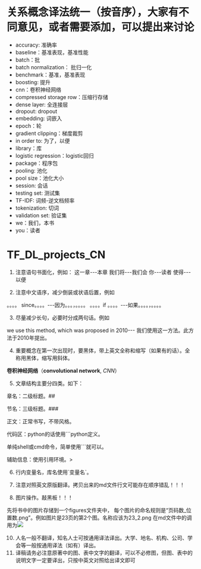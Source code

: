 # 关系概念译法统一（按音序），大家有不同意见，或者需要添加，可以提出来讨论
* accuracy: 准确率
* baseline：基准表现，基准性能
* batch：批
* batch normalization： 批归一化
* benchmark：基准，基准表现
* boosting: 提升
* cnn：卷积神经网络
* compressed storage row：压缩行存储
* dense layer: 全连接层
* dropout: dropout
* embedding: 词嵌入
* epoch：轮
* gradient clipping：梯度裁剪
* in order to: 为了，以便
* library：库
* logistic regression：logistic回归
* package：程序包
* pooling: 池化
* pool size：池化大小
* session: 会话
* testing set: 测试集
* TF-IDF: 词频-逆文档频率
* tokenization: 切词
* validation set: 验证集
* we：我们，本书
* you：读者

# TF_DL_projects_CN
1. 注意语句书面化，例如：
这一章---本章
我们将---我们会
你---读者
使得---以便

2. 注意中文语序，减少倒装或状语后置，例如

。。。。 since。。。。---因为。。。，。。。。
。。。。if 。。。。---如果。。。。，。。。。

3. 尽量减少长句，必要时分成两句话。例如

we use this method, which was proposed in 2010--- 我们使用这一方法。此方法于2010年提出。


4. 重要概念在第一次出现时，要黑体，带上英文全称和缩写（如果有的话）。全称用黑体，缩写用斜体。

**卷积神经网络**（**convolutional network**, *CNN*）

5. 文章结构主要分四类。如下：

章名：二级标题。##

节名：三级标题。###

正文：正常书写，不带风格。

代码区：python的话使用```python定义。

单纯shell或cmd命令，简单使用```就可以。

辅助信息：使用引用环境。> 

6. 行内变量名，库名使用\`变量名\`。

7. 注意对照英文原版翻译。拷贝出来的md文件行文可能存在顺序错乱！！！

8. 图片操作。敲黑板！！！

先将书中的图片存储到一个figures文件夹中，
每个图片的命名规则是“页码数_位置数.png”。例如图片是23页的第2个图。名称应该为23_2.png
在md文件中的调用为<img src="PATH\figures\页码数_位置数.png" />

10.	人名一般不翻译，知名人士可按通用译法译出。大学、地名、机构、公司、学会等一般按通用译法（如有）译出。
11.	译稿请务必注意原著中的图、表中文字的翻译，可以不必修图，但图、表中的说明文字一定要译出，只按中英文对照给出译文即可
